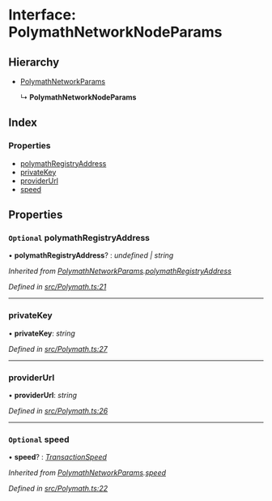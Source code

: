 # Interface: PolymathNetworkNodeParams

## Hierarchy

* [PolymathNetworkParams](_polymath_.polymathnetworkparams.md)

  ↳ **PolymathNetworkNodeParams**

## Index

### Properties

* [polymathRegistryAddress](_polymath_.polymathnetworknodeparams.md#optional-polymathregistryaddress)
* [privateKey](_polymath_.polymathnetworknodeparams.md#privatekey)
* [providerUrl](_polymath_.polymathnetworknodeparams.md#providerurl)
* [speed](_polymath_.polymathnetworknodeparams.md#optional-speed)

## Properties

### `Optional` polymathRegistryAddress

• **polymathRegistryAddress**? : *undefined | string*

*Inherited from [PolymathNetworkParams](_polymath_.polymathnetworkparams.md).[polymathRegistryAddress](_polymath_.polymathnetworkparams.md#optional-polymathregistryaddress)*

*Defined in [src/Polymath.ts:21](https://github.com/PolymathNetwork/polymath-sdk/blob/e8bbc1e/src/Polymath.ts#L21)*

___

###  privateKey

• **privateKey**: *string*

*Defined in [src/Polymath.ts:27](https://github.com/PolymathNetwork/polymath-sdk/blob/e8bbc1e/src/Polymath.ts#L27)*

___

###  providerUrl

• **providerUrl**: *string*

*Defined in [src/Polymath.ts:26](https://github.com/PolymathNetwork/polymath-sdk/blob/e8bbc1e/src/Polymath.ts#L26)*

___

### `Optional` speed

• **speed**? : *[TransactionSpeed](../enums/_types_index_.transactionspeed.md)*

*Inherited from [PolymathNetworkParams](_polymath_.polymathnetworkparams.md).[speed](_polymath_.polymathnetworkparams.md#optional-speed)*

*Defined in [src/Polymath.ts:22](https://github.com/PolymathNetwork/polymath-sdk/blob/e8bbc1e/src/Polymath.ts#L22)*

